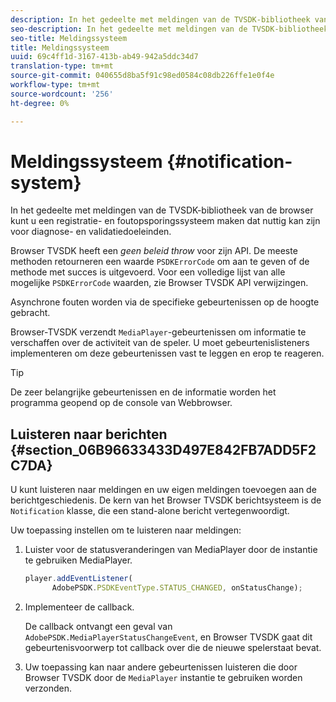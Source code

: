 ```yaml
---
description: In het gedeelte met meldingen van de TVSDK-bibliotheek van de browser kunt u een registratie- en foutopsporingssysteem maken dat nuttig kan zijn voor diagnose- en validatiedoeleinden.
seo-description: In het gedeelte met meldingen van de TVSDK-bibliotheek van de browser kunt u een registratie- en foutopsporingssysteem maken dat nuttig kan zijn voor diagnose- en validatiedoeleinden.
seo-title: Meldingssysteem
title: Meldingssysteem
uuid: 69c4ff1d-3167-413b-ab49-942a5ddc34d7
translation-type: tm+mt
source-git-commit: 040655d8ba5f91c98ed0584c08db226ffe1e0f4e
workflow-type: tm+mt
source-wordcount: '256'
ht-degree: 0%

---
```



# Meldingssysteem {#notification-system}

In het gedeelte met meldingen van de TVSDK-bibliotheek van de browser kunt u een registratie- en foutopsporingssysteem maken dat nuttig kan zijn voor diagnose- en validatiedoeleinden.

<!--<a id="section_EC5DBE8DDA434B70A01FA2F3EF4618BD"></a>-->

Browser TVSDK heeft een *geen beleid throw* voor zijn API. De meeste methoden retourneren een waarde `PSDKErrorCode` om aan te geven of de methode met succes is uitgevoerd. Voor een volledige lijst van alle mogelijke `PSDKErrorCode` waarden, zie Browser TVSDK API verwijzingen.

Asynchrone fouten worden via de specifieke gebeurtenissen op de hoogte gebracht.

Browser-TVSDK verzendt `MediaPlayer`-gebeurtenissen om informatie te verschaffen over de activiteit van de speler. U moet gebeurtenislisteners implementeren om deze gebeurtenissen vast te leggen en erop te reageren.

>[!TIP]
>
>De zeer belangrijke gebeurtenissen en de informatie worden het programma geopend op de console van Webbrowser.

## Luisteren naar berichten {#section_06B96633433D497E842FB7ADD5F2C7DA}

U kunt luisteren naar meldingen en uw eigen meldingen toevoegen aan de berichtgeschiedenis. De kern van het Browser TVSDK berichtsysteem is de `Notification` klasse, die een stand-alone bericht vertegenwoordigt.

Uw toepassing instellen om te luisteren naar meldingen:

1. Luister voor de statusveranderingen van MediaPlayer door de instantie te gebruiken MediaPlayer.

   ```js
   player.addEventListener( 
         AdobePSDK.PSDKEventType.STATUS_CHANGED, onStatusChange);
   ```

1. Implementeer de callback.

   De callback ontvangt een geval van `AdobePSDK.MediaPlayerStatusChangeEvent`, en Browser TVSDK gaat dit gebeurtenisvoorwerp tot callback over die de nieuwe spelerstaat bevat.
1. Uw toepassing kan naar andere gebeurtenissen luisteren die door Browser TVSDK door de `MediaPlayer` instantie te gebruiken worden verzonden.

